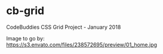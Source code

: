 # cb-grid
CodeBuddies CSS Grid Project - January 2018

Image to go by:
https://s3.envato.com/files/238572695/preview/01_home.jpg
